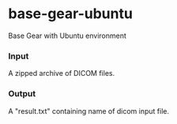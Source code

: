 # base-gear-ubuntu
Base Gear with Ubuntu environment

### Input
A zipped archive of DICOM files.

### Output
A "result.txt" containing name of dicom input file.
